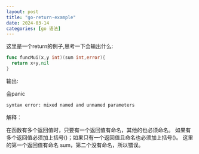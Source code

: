 ```yaml
---
layout: post
title: "go-return-example"
date: 2024-03-14
categories: [go 语法]
---
```

这里是一个return的例子,思考一下会输出什么:
```go
func funcMui(x,y int)(sum int,error){
  return x+y,nil
}
```

输出:

会panic

```sh
syntax error: mixed named and unnamed parameters
```
解释：

在函数有多个返回值时，只要有一个返回值有命名，其他的也必须命名。
如果有多个返回值必须加上括号()；如果只有一个返回值且命名也必须加上括号()。
这里的第一个返回值有命名 sum，第二个没有命名，所以错误。


